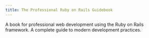 ```yaml
---
title: The Professional Ruby on Rails Guidebook
---
```


A book for professional web development using the Ruby on Rails framework. A complete guide to modern development practices.
